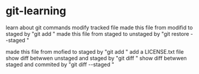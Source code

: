 # git-learning
learn about git commands
modify tracked file
made this file from modifid to staged by "git add <file>"
made this file from staged to unstaged by "git restore --staged <file>"

made this file from mofied to staged by "git add <file>"
add a LICENSE.txt file
show diff betwwen unstaged and staged by "git diff <file>"
show diff betwwen staged and commited by "git diff --staged <file>"
